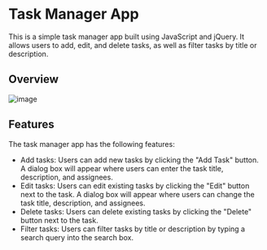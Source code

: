 # Task Manager App

This is a simple task manager app built using JavaScript and jQuery. It allows users to add, edit, and delete tasks, as well as filter tasks by title or description.

## Overview
![image](https://github.com/shane-abh/JavaScript-Task-Manager/assets/65544944/d6dea60d-f5be-4905-88c1-64a144d2b110)



## Features

The task manager app has the following features:

* Add tasks: Users can add new tasks by clicking the "Add Task" button. A dialog box will appear where users can enter the task title, description, and assignees.
* Edit tasks: Users can edit existing tasks by clicking the "Edit" button next to the task. A dialog box will appear where users can change the task title, description, and assignees.
* Delete tasks: Users can delete existing tasks by clicking the "Delete" button next to the task.
* Filter tasks: Users can filter tasks by title or description by typing a search query into the search box.
